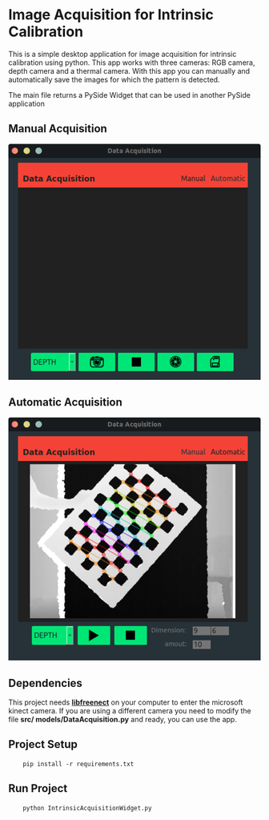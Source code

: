 # **Image Acquisition for Intrinsic Calibration**

This is a simple desktop application for image acquisition for intrinsic calibration using python. This app  works with three cameras: RGB camera, depth camera and a thermal camera. With this app you can manually and automatically save the images for which the pattern is detected.

The main file returns a PySide Widget that can be used in another PySide application

## Manual Acquisition
![depth pattern](public/images/manualAcq.png)

## Automatic Acquisition
![depth pattern](public/images/depthCameraAcq.png)

## Dependencies
This project needs **[libfreenect](https://github.com/OpenKinect/libfreenect)** on your computer to enter the microsoft kinect camera. If you are using a different camera you need to modify the file **src/ models/DataAcquisition.py** and ready, you can use the app.

## Project Setup
```
    pip install -r requirements.txt
```
## Run Project
```
    python IntrinsicAcquisitionWidget.py
```

